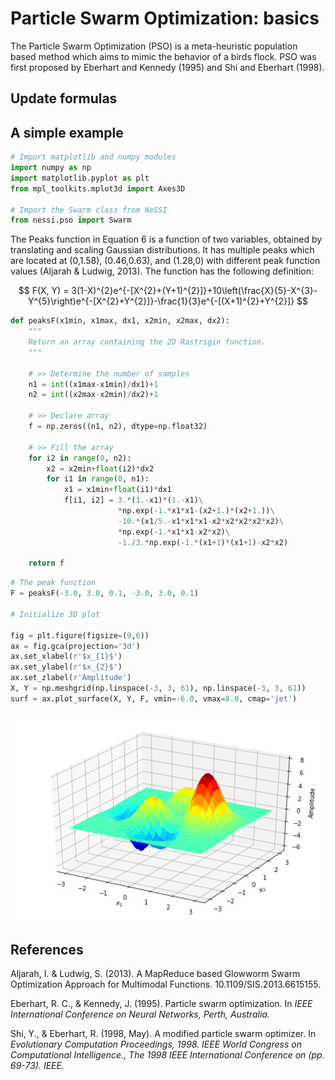 
# Particle Swarm Optimization: basics

The Particle Swarm Optimization (PSO) is a meta-heuristic population based method which aims to mimic the behavior of a birds flock.
PSO was first proposed by Eberhart and Kennedy (1995) and Shi and Eberhart (1998).

## Update formulas

## A simple example


```python
# Import matplotlib and numpy modules
import numpy as np
import matplotlib.pyplot as plt
from mpl_toolkits.mplot3d import Axes3D

# Import the Swarm class from NeSSI
from nessi.pso import Swarm
```

The Peaks function in Equation 6 is a function of two
variables,  obtained  by  translating  and  scaling  Gaussian
distributions.  It  has  multiple  peaks  which  are  located
at  (0,1.58),  (0.46,0.63),  and  (1.28,0)  with  different  peak
function values (Aljarah & Ludwig, 2013). The function has the following definition: 

$$
F(X, Y) = 3(1-X)^{2}e^{-[X^{2}+(Y+1)^{2}]}+10\left(\frac{X}{5}-X^{3}-Y^{5}\right)e^{-[X^{2}+Y^{2}]}-\frac{1}{3}e^{-[(X+1)^{2}+Y^{2}]}
$$


```python
def peaksF(x1min, x1max, dx1, x2min, x2max, dx2):
    """
    Return an array containing the 2D Rastrigin function.
    """

    # >> Determine the number of samples
    n1 = int((x1max-x1min)/dx1)+1
    n2 = int((x2max-x2min)/dx2)+1

    # >> Declare array
    f = np.zeros((n1, n2), dtype=np.float32)

    # >> Fill the array
    for i2 in range(0, n2):
        x2 = x2min+float(i2)*dx2
        for i1 in range(0, n1):
            x1 = x1min+float(i1)*dx1
            f[i1, i2] = 3.*(1.-x1)*(1.-x1)\
                        *np.exp(-1.*x1*x1-(x2+1.)*(x2+1.))\
                        -10.*(x1/5.-x1*x1*x1-x2*x2*x2*x2*x2)\
                        *np.exp(-1.*x1*x1-x2*x2)\
                        -1./3.*np.exp(-1.*(x1+1)*(x1+1)-x2*x2)

    return f
```


```python
# The peak function
F = peaksF(-3.0, 3.0, 0.1, -3.0, 3.0, 0.1)

# Initialize 3D plot

fig = plt.figure(figsize=(9,6))
ax = fig.gca(projection='3d')
ax.set_xlabel(r'$x_{1}$')
ax.set_ylabel(r'$x_{2}$')
ax.set_zlabel(r'Amplitude')
X, Y = np.meshgrid(np.linspace(-3, 3, 61), np.linspace(-3, 3, 61))
surf = ax.plot_surface(X, Y, F, vmin=-6.0, vmax=8.0, cmap='jet')
```


![png](output_7_0.png)


## References

Aljarah, I. & Ludwig, S. (2013). A MapReduce based Glowworm Swarm Optimization Approach for Multimodal Functions. 10.1109/SIS.2013.6615155. 

Eberhart, R. C., & Kennedy, J. (1995). Particle swarm optimization. In *IEEE International Conference on Neural Networks, Perth, Australia.*

Shi, Y., & Eberhart, R. (1998, May). A modified particle swarm optimizer. In *Evolutionary Computation Proceedings, 1998. IEEE World Congress on Computational Intelligence., The 1998 IEEE International Conference on (pp. 69-73). IEEE.*
